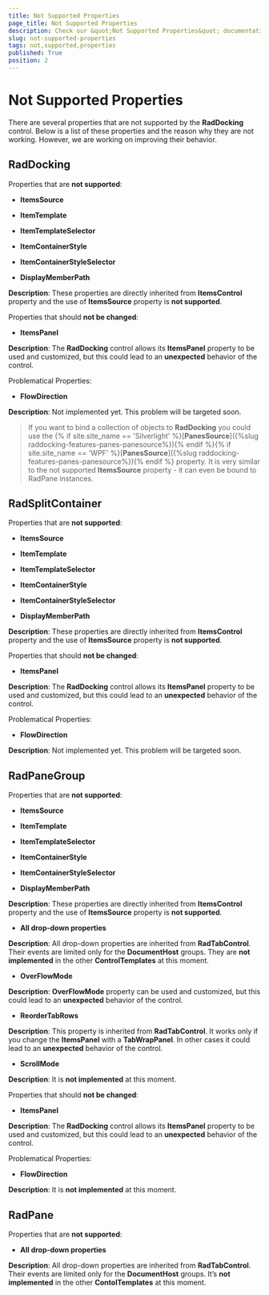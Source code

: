 ```yaml
---
title: Not Supported Properties
page_title: Not Supported Properties
description: Check our &quot;Not Supported Properties&quot; documentation article for the RadDocking {{ site.framework_name }} control.
slug: not-supported-properties
tags: not,supported,properties
published: True
position: 2
---
```


# Not Supported Properties

There are several properties that are not supported by the __RadDocking__ control. Below is a list of these properties and the reason why they are not working. However, we are working on improving their behavior. 

## RadDocking

Properties that are __not supported__:

* __ItemsSource__

* __ItemTemplate__

* __ItemTemplateSelector__

* __ItemContainerStyle__

* __ItemContainerStyleSelector__

* __DisplayMemberPath__

__Description__: These properties are directly inherited from __ItemsControl__ property and the use of __ItemsSource__ property is __not supported__.

Properties that should __not be changed__:

* __ItemsPanel__

__Description__: The __RadDocking__ control allows its __ItemsPanel__ property to be used and customized, but this could lead to an __unexpected__ behavior of the control.

Problematical Properties:

* __FlowDirection__

__Description__: Not implemented yet. This problem will be targeted soon.

> If you want to bind a collection of objects to __RadDocking__ you could use the {% if site.site_name == 'Silverlight' %}[__PanesSource__]({%slug raddocking-features-panes-panesource%}){% endif %}{% if site.site_name == 'WPF' %}[__PanesSource__]({%slug raddocking-features-panes-panesource%}){% endif %} property. It is very similar to the not supported __ItemsSource__ property - it can even be bound to RadPane instances.

## RadSplitContainer

Properties that are __not supported__:

* __ItemsSource__

* __ItemTemplate__

* __ItemTemplateSelector__

* __ItemContainerStyle__

* __ItemContainerStyleSelector__

* __DisplayMemberPath__

__Description__: These properties are directly inherited from __ItemsControl__ property and the use of __ItemsSource__ property is __not supported__.

Properties that should __not be changed__:

* __ItemsPanel__

__Description__: The __RadDocking__ control allows its __ItemsPanel__ property to be used and customized, but this could lead to an __unexpected__ behavior of the control.

Problematical Properties:

* __FlowDirection__

__Description__: Not implemented yet. This problem will be targeted soon.

## RadPaneGroup

Properties that are __not supported__:

* __ItemsSource__

* __ItemTemplate__

* __ItemTemplateSelector__

* __ItemContainerStyle__

* __ItemContainerStyleSelector__

* __DisplayMemberPath__

__Description__: These properties are directly inherited from __ItemsControl__ property and the use of __ItemsSource__ property is __not supported__.

* __All drop-down properties__

__Description__: All drop-down properties are inherited from __RadTabControl__. Their events are limited only for the __DocumentHost__ groups. They are __not implemented__ in the other __ControlTemplates__ at this moment.

* __OverFlowMode__

__Description__: __OverFlowMode__ property can be used and customized, but this could lead to an __unexpected__ behavior of the control.

* __ReorderTabRows__

__Description__: This property is inherited from __RadTabControl__. It works only if you change the __ItemsPanel__ with a __TabWrapPanel__. In other cases it could lead to an __unexpected__ behavior of the control.

* __ScrollMode__

__Description__: It is __not implemented__ at this moment.

Properties that should __not be changed__:

* __ItemsPanel__

__Description__: The __RadDocking__ control allows its __ItemsPanel__ property to be used and customized, but this could lead to an __unexpected__ behavior of the control.

Problematical Properties:

* __FlowDirection__

__Description__: It is __not implemented__ at this moment.

## RadPane

Properties that are __not supported__:

* __All drop-down properties__

__Description__: All drop-down properties are inherited from __RadTabControl__. Their events are limited only for the __DocumentHost__ groups. It’s __not implemented__ in the other __ContolTemplates__ at this moment.

